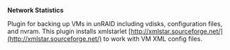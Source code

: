 **Network Statistics**

Plugin for backing up VMs in unRAID including vdisks, configuration files, and nvram.
This plugin installs xmlstarlet [http://xmlstar.sourceforge.net/](http://xmlstar.sourceforge.net/) to work with VM XML config files.
